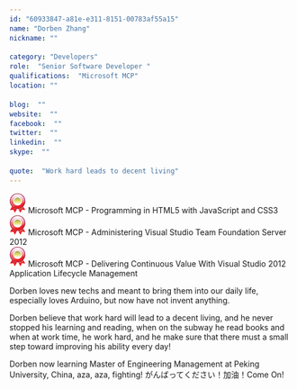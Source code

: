 ```yaml
---
id: "60933847-a81e-e311-8151-00783af55a15"
name: "Dorben Zhang"
nickname: ""

category: "Developers"
role:  "Senior Software Developer "
qualifications:  "Microsoft MCP"
location: ""

blog:  ""
website:  ""
facebook:  ""
twitter:  ""
linkedin:  ""
skype:  ""

quote:  "Work hard leads to decent living"
---
```


![MCPicon.png](./Images/Bio/MCPicon.png) 
Microsoft MCP - Programming in HTML5 with JavaScript and CSS3  
![MCPicon.png](./Images/Bio/MCPicon.png) 
Microsoft MCP - Administering Visual Studio Team Foundation Server 2012  
![MCPicon.png](./Images/Bio/MCPicon.png) 
Microsoft MCP - Delivering Continuous Value With Visual Studio 2012 Application Lifecycle Management  

Dorben loves new techs and meant to bring them into our daily life, especially loves Arduino, but now have not invent anything.

Dorben believe that work hard will lead to a decent living, and he never stopped his learning and reading, when on the subway he read books and when at work time, he work hard, and he make sure that there must a small step toward improving his ability every day!

Dorben now learning Master of Engineering Management at Peking University, China, aza, aza, fighting! がんばってください！加油！Come On!